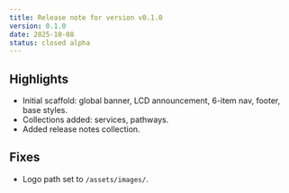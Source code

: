 ```yaml
---
title: Release note for version v0.1.0
version: 0.1.0
date: 2025-10-08
status: closed alpha
---
```


## Highlights

- Initial scaffold: global banner, LCD announcement, 6-item nav, footer, base styles.
- Collections added: services, pathways.
- Added release notes collection.

## Fixes

- Logo path set to `/assets/images/`.
